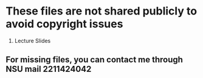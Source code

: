 # These files are not shared publicly to avoid copyright issues

01. Lecture Slides

## For missing files, you can contact me through NSU mail 2211424042
